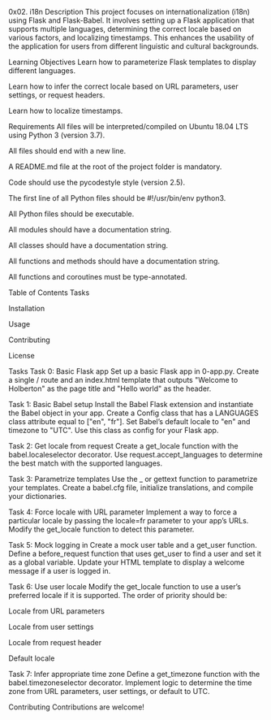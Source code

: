 0x02. i18n
Description
This project focuses on internationalization (i18n) using Flask and Flask-Babel. It involves setting up a Flask application that supports multiple languages, determining the correct locale based on various factors, and localizing timestamps. This enhances the usability of the application for users from different linguistic and cultural backgrounds.

Learning Objectives
Learn how to parameterize Flask templates to display different languages.

Learn how to infer the correct locale based on URL parameters, user settings, or request headers.

Learn how to localize timestamps.

Requirements
All files will be interpreted/compiled on Ubuntu 18.04 LTS using Python 3 (version 3.7).

All files should end with a new line.

A README.md file at the root of the project folder is mandatory.

Code should use the pycodestyle style (version 2.5).

The first line of all Python files should be #!/usr/bin/env python3.

All Python files should be executable.

All modules should have a documentation string.

All classes should have a documentation string.

All functions and methods should have a documentation string.

All functions and coroutines must be type-annotated.

Table of Contents
Tasks

Installation

Usage

Contributing

License

Tasks
Task 0: Basic Flask app
Set up a basic Flask app in 0-app.py. Create a single / route and an index.html template that outputs "Welcome to Holberton" as the page title and "Hello world" as the header.

Task 1: Basic Babel setup
Install the Babel Flask extension and instantiate the Babel object in your app. Create a Config class that has a LANGUAGES class attribute equal to ["en", "fr"]. Set Babel’s default locale to "en" and timezone to "UTC". Use this class as config for your Flask app.

Task 2: Get locale from request
Create a get_locale function with the babel.localeselector decorator. Use request.accept_languages to determine the best match with the supported languages.

Task 3: Parametrize templates
Use the _ or gettext function to parametrize your templates. Create a babel.cfg file, initialize translations, and compile your dictionaries.

Task 4: Force locale with URL parameter
Implement a way to force a particular locale by passing the locale=fr parameter to your app’s URLs. Modify the get_locale function to detect this parameter.

Task 5: Mock logging in
Create a mock user table and a get_user function. Define a before_request function that uses get_user to find a user and set it as a global variable. Update your HTML template to display a welcome message if a user is logged in.

Task 6: Use user locale
Modify the get_locale function to use a user’s preferred locale if it is supported. The order of priority should be:

Locale from URL parameters

Locale from user settings

Locale from request header

Default locale

Task 7: Infer appropriate time zone
Define a get_timezone function with the babel.timezoneselector decorator. Implement logic to determine the time zone from URL parameters, user settings, or default to UTC.

Contributing
Contributions are welcome!
